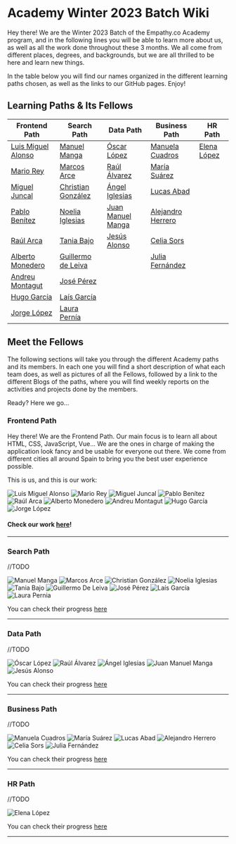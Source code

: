 # Academy Winter 2023 Batch Wiki

Hey there! We are the Winter 2023 Batch of the Empathy.co Academy program, and in the following lines you will be able
to learn more about us, as well as all the work done throughout these 3 months. We all come from different places, degrees,
and backgrounds, but we are all thrilled to be here and learn new things.

In the table below you will find our names organized in the different learning paths chosen, as well as the links to our
GitHub pages. Enjoy!


## Learning Paths & Its Fellows

| Frontend Path                                       | Search Path            | Data Path             | Business Path         | HR Path         |
|-----------------------------------------------------|------------------------|-----------------------|-----------------------|-----------------|
| [Luis Miguel Alonso](https://github.com/lumialfe)   | [Manuel Manga]()       | [Óscar López]()       | [Manuela Cuadros]()   | [Elena López]() |
| [Mario Rey](https://github.com/mariorey)            | [Marcos Arce]()        | [Raúl Álvarez]()      | [María Suárez]()      | []()            |
| [Miguel Juncal](https://github.com/migueljuncalpz)  | [Christian González]() | [Ángel Iglesias]()    | [Lucas Abad]()        | []()            |
| [Pablo Benítez](https://github.com/Bamtop)          | [Noelia Iglesias]()    | [Juan Manuel Manga]() | [Alejandro Herrero]() | []()            |
| [Raúl Arca](https://github.com/RaulArca)            | [Tania Bajo]()         | [Jesús Alonso]()      | [Celia Sors]()        | []()            |
| [Alberto Monedero](https://github.com/albertjcuac/) | [Guillermo de Leiva]() | []()                  | [Julia Fernández]()   | []()            |
| [Andreu Montagut](https://github.com/andmonosu)     | [José Pérez]()         | []()                  | []()                  | []()            |
| [Hugo García](https://github.com/xHugo21)           | [Laís García]()        | []()                  | []()                  | []()            |
| [Jorge López](https://github.com/jorge16lp)         | [Laura Pernía]()       | []()                  | []()                  | []()            |


## Meet the Fellows
The following sections will take you through the different Academy paths and its members. In each one you will find a short
description of what each team does, as well as pictures of all the Fellows, followed by a link to the different Blogs of
the paths, where you will find weekly reports on the activities and projects done by the members.

Ready? Here we go...

### Frontend Path 

Hey there! We are the Frontend Path. Our main focus is to learn all about HTML, CSS, JavaScript, Vue... We are the ones
in charge of making the application look fancy and be usable for everyone out there. We come from different cities all
around Spain to bring you the best user experience possible.

This is us, and this is our work:

<div class="img_academy_2023">
 <img class="img_path_2023" src="../../../assets/img/2023_Winter_Batch/Luis-Miguel_Alonso.png" alt="Luis Miguel Alonso" width=""/>
 <img class="img_path_2023" src="../../../assets/img/2023_Winter_Batch/Mario_Rey.png" alt="Mario Rey" width=""/>
 <img class="img_path_2023" src="../../../assets/img/2023_Winter_Batch/Miguel_Juncal.png" alt="Miguel Juncal" width=""/>
 <img class="img_path_2023" src="../../../assets/img/2023_Winter_Batch/Pablo_Benitez.png" alt="Pablo Benítez" width=""/>
 <img class="img_path_2023" src="../../../assets/img/2023_Winter_Batch/Raul_Arca.png" alt="Raúl Arca" width=""/>
 <img class="img_path_2023" src="../../../assets/img/2023_Winter_Batch/Alberto_Monedero.png" alt="Alberto Monedero" width=""/>
 <img class="img_path_2023" src="../../../assets/img/2023_Winter_Batch/Andreu_Montagut.png" alt="Andreu Montagut" width=""/>
 <img class="img_path_2023" src="../../../assets/img/2023_Winter_Batch/Hugo_Garcia.png" alt="Hugo García" width=""/>
 <img class="img_path_2023" src="../../../assets/img/2023_Winter_Batch/Jorge_Lopez.png" alt="Jorge López" width=""/>
</div>

#### Check our work [here](front.md)!

---

### Search Path

//TODO

<div class="img_academy_2023">
 <img class="img_path_2023" src="../../../assets/img/2023_Winter_Batch/Manuel_Manga.png" alt="Manuel Manga" width=""/>
 <img class="img_path_2023" src="../../../assets/img/2023_Winter_Batch/Marcos_Arce.png" alt="Marcos Arce" width=""/>
 <img class="img_path_2023" src="../../../assets/img/2023_Winter_Batch/Christian_Gonzalez.png" alt="Christian González" width=""/>
 <img class="img_path_2023" src="../../../assets/img/2023_Winter_Batch/Noelia_Iglesias.png" alt="Noelia Iglesias" width=""/>
 <img class="img_path_2023" src="../../../assets/img/2023_Winter_Batch/Tania_Bajo.png" alt="Tania Bajo" width=""/>
 <img class="img_path_2023" src="../../../assets/img/2023_Winter_Batch/Guillermo_De-Leiva.png" alt="Guillermo De Leiva" width=""/>
 <img class="img_path_2023" src="../../../assets/img/2023_Winter_Batch/Jose_Perez.png" alt="José Pérez" width=""/>
 <img class="img_path_2023" src="../../../assets/img/2023_Winter_Batch/Lais_Garcia.png" alt="Laís García" width=""/>
 <img class="img_path_2023" src="../../../assets/img/2023_Winter_Batch/Laura_Pernia.png" alt="Laura Pernia" width=""/>
</div>

You can check their progress [here]()

---

### Data Path

//TODO

<div class="img_academy_2023">
 <img class="img_path_2023" src="../../../assets/img/2023_Winter_Batch/Oscar_Lopez.png" alt="Óscar López" width=""/>
 <img class="img_path_2023" src="../../../assets/img/2023_Winter_Batch/Raul_Alvarez.png" alt="Raúl Álvarez" width=""/>
 <img class="img_path_2023" src="../../../assets/img/2023_Winter_Batch/Angel_Iglesias.png" alt="Ángel Iglesias" width=""/>
 <img class="img_path_2023" src="../../../assets/img/2023_Winter_Batch/Juan-Manuel_Manga.png" alt="Juan Manuel Manga" width=""/>
 <img class="img_path_2023" src="../../../assets/img/2023_Winter_Batch/Jesus_Alonso.png" alt="Jesús Alonso" width=""/>
</div>

You can check their progress [here]()

---

### Business Path

//TODO

<div class="img_academy_2023">
 <img class="img_path_2023" src="../../../assets/img/2023_Winter_Batch/Manuela_Cuadros.png" alt="Manuela Cuadros" width=""/>
 <img class="img_path_2023" src="../../../assets/img/2023_Winter_Batch/Maria_Suarez.png" alt="María Suárez" width=""/>
 <img class="img_path_2023" src="../../../assets/img/2023_Winter_Batch/Lucas_Abad.png" alt="Lucas Abad" width=""/>
 <img class="img_path_2023" src="../../../assets/img/2023_Winter_Batch/Alejandro_Herrero.png" alt="Alejandro Herrero" width=""/>
 <img class="img_path_2023" src="../../../assets/img/2023_Winter_Batch/Celia_Sors.png" alt="Celia Sors" width=""/>
 <img class="img_path_2023" src="../../../assets/img/2023_Winter_Batch/Julia_Fernandez.png" alt="Julia Fernández" width=""/>
</div>

You can check their progress [here]()

---

### HR Path

//TODO

<div class="img_academy_2023">
 <img class="img_path_2023" src="../../../assets/img/2023_Winter_Batch/Elena_Lopez.png" alt="Elena López" width=""/>
</div>

You can check their progress [here]()

---


